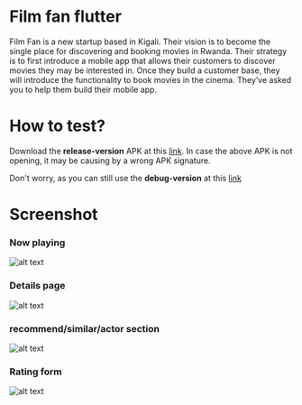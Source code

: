 # Film fan flutter

Film Fan is a new startup based in Kigali. Their vision is to become the single place for discovering and booking movies in Rwanda. Their strategy is to first introduce a mobile app that allows their customers to discover movies they may be interested in. Once they build a customer base, they will introduce the functionality to book movies in the cinema. They’ve asked you to help them build their mobile app.

# How to test?

Download the **release-version** APK at this [link](app.apk).
In case the above APK is not opening, it may be causing by a wrong APK signature.

Don't worry, as you can still use the **debug-version** at this [link](app-debug.apk)

# Screenshot

### Now playing

![alt text](screenshot/now_playing.jpg)

### Details page

![alt text](screenshot/details.jpg)

### recommend/similar/actor section

![alt text](screenshot/recommended.jpg)

### Rating form

![alt text](screenshot/rating.jpg)
